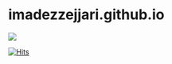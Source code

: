 # imadezzejjari.github.io

![](https://komarev.com/ghpvc/?username=imadezzejjari)

[![Hits](https://hits.sh/github.com/silentsoft/hits.svg)](https://imadezzejjari.github.io/)
